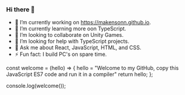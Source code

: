 ### Hi there 👋

<!--
**makensonn/makensonn** is a ✨ _special_ ✨ repository because its `README.md` (this file) appears on your GitHub profile.

<!-- 📫 How to reach me: 

Here are some ideas to get you started: -->

- 🔭 I’m currently working on https://makensonn.github.io.
- 🌱 I’m currently learning more oon TypeScript.
- 👯 I’m looking to collaborate on Unity Games.
- 🤔 I’m looking for help with TypeScript projects.
- 💬 Ask me about React, JavaScript, HTML, and CSS.
- ⚡ Fun fact: I build PC's on spare time.

const welcome = (hello) => {
  hello = "Welcome to my GitHub, copy this JavaScript ES7 code and run it in a compiler"
    return hello;
};

console.log(welcome());
